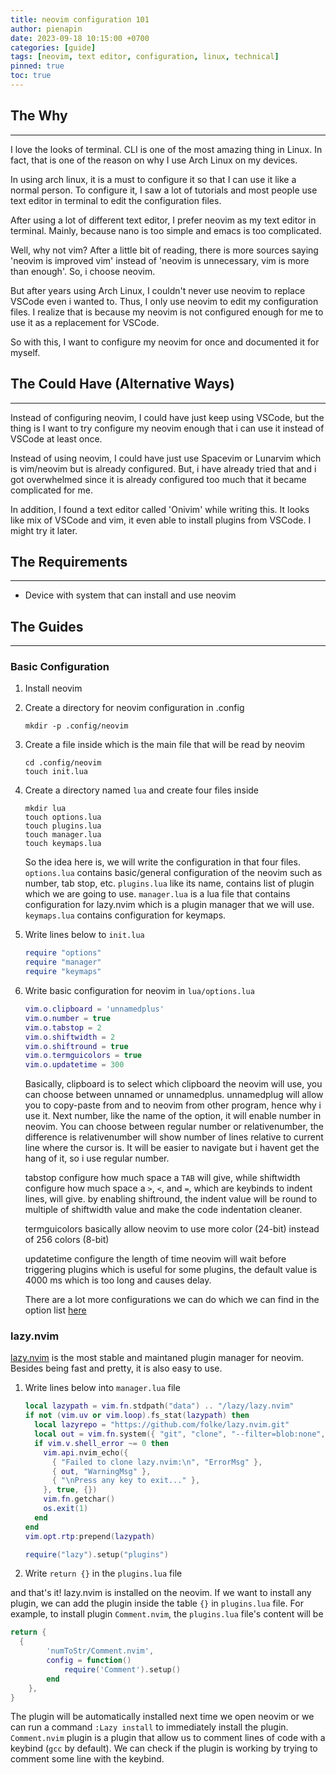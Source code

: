 ```yaml
---
title: neovim configuration 101
author: pienapin
date: 2023-09-18 10:15:00 +0700
categories: [guide]
tags: [neovim, text editor, configuration, linux, technical]
pinned: true
toc: true
---
```


## The Why
---
I love the looks of terminal. CLI is one of the most amazing thing in Linux. In fact, that is one of the reason on why I use Arch Linux on my devices.

In using arch linux, it is a must to configure it so that I can use it like a normal person. To configure it, I saw a lot of tutorials and most people use text editor in terminal to edit the configuration files.

After using a lot of different text editor, I prefer neovim as my text editor in terminal. Mainly, because nano is too simple and emacs is too complicated.

Well, why not vim? After a little bit of reading, there is more sources saying 'neovim is improved vim' instead of 'neovim is unnecessary, vim is more than enough'. So, i choose neovim.

But after years using Arch Linux, I couldn't never use neovim to replace VSCode even i wanted to. Thus, I only use neovim to edit my configuration files. I realize that is because my neovim is not configured enough for me to use it as a replacement for VSCode.

So with this, I want to configure my neovim for once and documented it for myself.

## The Could Have (Alternative Ways)
---
Instead of configuring neovim, I could have just keep using VSCode, but the thing is I want to try configure my neovim enough that i can use it instead of VSCode at least once.

Instead of using neovim, I could have just use Spacevim or Lunarvim which is vim/neovim but is already configured. But, i have already tried that and i got overwhelmed since it is already configured too much that it became complicated for me.

In addition, I found a text editor called 'Onivim' while writing this. It looks like mix of VSCode and vim, it even able to install plugins from VSCode. I might try it later.

## The Requirements
---
* Device with system that can install and use neovim

## The Guides
---
### Basic Configuration
1. Install neovim
2. Create a directory for neovim configuration in .config
    ```console
    mkdir -p .config/neovim
    ```
3. Create a file inside which is the main file that will be read by neovim
    ```console
    cd .config/neovim
    touch init.lua
    ```
4. Create a directory named `lua` and create four files inside

    ```console
    mkdir lua
    touch options.lua
    touch plugins.lua
    touch manager.lua
    touch keymaps.lua
    ```

    So the idea here is, we will write the configuration in that four files. `options.lua` contains basic/general configuration of the neovim such as number, tab stop, etc.
    `plugins.lua` like its name, contains list of plugin which we are going to use.
    `manager.lua` is a lua file that contains configuration for lazy.nvim which is a plugin manager that we will use.
    `keymaps.lua` contains configuration for keymaps.

5. Write lines below to `init.lua`
    ```lua
    require "options"
    require "manager"
    require "keymaps"
    ```
6. Write basic configuration for neovim in `lua/options.lua`
    ```lua
    vim.o.clipboard = 'unnamedplus'
    vim.o.number = true
    vim.o.tabstop = 2
    vim.o.shiftwidth = 2
    vim.o.shiftround = true
    vim.o.termguicolors = true
    vim.o.updatetime = 300
    ```

    Basically, clipboard is to select which clipboard the neovim will use, you can choose between unnamed or unnamedplus. unnamedplug will allow you to copy-paste from and to neovim from other program, hence why i use it. Next number, like the name of the option, it will enable number in neovim. You can choose between regular number or relativenumber, the difference is relativenumber will show number of lines relative to current line where the cursor is. It will be easier to navigate but i havent get the hang of it, so i use regular number.

    tabstop configure how much space a `TAB` will give, while shiftwidth configure how much space a `>`, `<`, and `=`, which are keybinds to indent lines, will give. by enabling shiftround, the indent value will be round to multiple of shiftwidth value and make the code indentation cleaner.

    termguicolors basically allow neovim to use more color (24-bit) instead of 256 colors (8-bit)

    updatetime configure the length of time neovim will wait before triggering plugins which is useful for some plugins, the default value is 4000 ms which is too long and causes delay.

    There are a lot more configurations we can do which we can find in the option list [here](https://neovim.io/doc/user/quickref.html#option-list)

### lazy.nvim
[lazy.nvim](https://github.com/folke/lazy.nvim) is the most stable and maintaned plugin manager for neovim. Besides being fast and pretty, it is also easy to use.

1. Write lines below into `manager.lua` file 
    ```lua
    local lazypath = vim.fn.stdpath("data") .. "/lazy/lazy.nvim"
    if not (vim.uv or vim.loop).fs_stat(lazypath) then
      local lazyrepo = "https://github.com/folke/lazy.nvim.git"
      local out = vim.fn.system({ "git", "clone", "--filter=blob:none", "--branch=stable", lazyrepo, lazypath })
      if vim.v.shell_error ~= 0 then
        vim.api.nvim_echo({
          { "Failed to clone lazy.nvim:\n", "ErrorMsg" },
          { out, "WarningMsg" },
          { "\nPress any key to exit..." },
        }, true, {})
        vim.fn.getchar()
        os.exit(1)
      end
    end
    vim.opt.rtp:prepend(lazypath)

    require("lazy").setup("plugins")
    ```
2. Write `return {}` in the `plugins.lua` file

and that's it! lazy.nvim is installed on the neovim. If we want to install any plugin, we can add the plugin inside the table `{}` in `plugins.lua` file. For example, to install plugin `Comment.nvim`, the `plugins.lua` file's content will be

```lua
return {
  {
		'numToStr/Comment.nvim',
		config = function()
			require('Comment').setup()
		end
	},
}
```

The plugin will be automatically installed next time we open neovim or we can run a command `:Lazy install` to immediately install the plugin. `Comment.nvim` plugin is a plugin that allow us to comment lines of code with a keybind (`gcc` by default). We can check if the plugin is working by trying to comment some line with the keybind.

